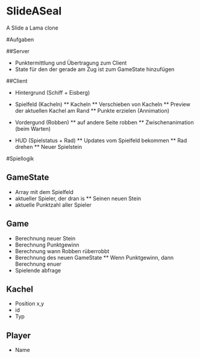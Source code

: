 SlideASeal
==========

A Slide a Lama clone


#Aufgaben

##Server
* Punktermittlung und Übertragung zum Client
* State für den der gerade am Zug ist zum GameState hinzufügen

##Client
* Hintergrund (Schiff + Eisberg)


* Spielfeld (Kacheln)
** Kacheln
** Verschieben von Kacheln
** Preview der aktuellen Kachel am Rand
** Punkte erzielen (Annimation)

* Vordergund (Robben)
** auf andere Seite robben
** Zwischenanimation (beim Warten)


* HUD (Spielstatus + Rad)
** Updates vom Spielfeld bekommen
** Rad drehen
** Neuer Spielstein



#Spiellogik

## GameState
* Array mit dem Spielfeld
* aktueller Spieler, der dran is
** Seinen neuen Stein
* aktuelle Punktzahl aller Spieler


## Game

* Berechnung neuer Stein
* Berechnung Punktgewinn
* Berechnung wann Robben rüberrobbt
* Berechnung des neuen GameState
** Wenn Punktgewinn, dann Berechnung enuer
* Spielende abfrage

## Kachel
* Position x,y
* id
* Typ


## Player
* Name